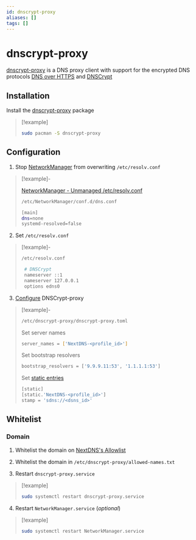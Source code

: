 ```yaml
---
id: dnscrypt-proxy
aliases: []
tags: []
---
```


# dnscrypt-proxy

[dnscrypt-proxy](https://wiki.archlinux.org/title/Dnscrypt-proxy)
is a DNS proxy client with support for the encrypted DNS protocols
[DNS over HTTPS](https://wiki.archlinux.org/title/Domain_name_resolution#Privacy_and_security)
and [DNSCrypt](https://dnscrypt.info/)

## Installation

Install the
[dnscrypt-proxy](https://archlinux.org/packages/extra/x86_64/dnscrypt-proxy/)
package

> [!example]
>
> ```sh
> sudo pacman -S dnscrypt-proxy
>```

## Configuration

1. Stop [NetworkManager](https://wiki.archlinux.org/title/NetworkManager)
   from overwriting `/etc/resolv.conf`

> [!example]-
>
> [NetworkManager - Unmanaged /etc/resolv.conf](https://wiki.archlinux.org/title/NetworkManager#Unmanaged_/etc/resolv.conf)
>
> ```sh
> /etc/NetworkManager/conf.d/dns.conf
> ```
> ```sh
> [main]
> dns=none
> systemd-resolved=false
> ```

2. Set `/etc/resolv.conf`

> [!example]-
>
> ```sh
> /etc/resolv.conf
> ```
> ```sh
>  # DNSCrypt
>  nameserver ::1
>  nameserver 127.0.0.1
>  options edns0
> ```

3. [Configure](https://wiki.archlinux.org/title/Dnscrypt-proxy#Configuration)
   DNSCrypt-proxy

> [!example]-
>
> ```sh
> /etc/dnscrypt-proxy/dnscrypt-proxy.toml
> ```
>
> Set server names
>
> ```sh
> server_names = ['NextDNS-<profile_id>']
> ```
>
> Set bootstrap resolvers
>
> ```sh
> bootstrap_resolvers = ['9.9.9.11:53', '1.1.1.1:53']
> ```
>
> Set [static entries](https://my.nextdns.io/<uid>/setup)
>
> ```sh
> [static]
> [static.'NextDNS-<profile_id>']
> stamp = 'sdns://<dsns_id>'
> ```

## Whitelist

### Domain

1. Whitelist the domain on
   [NextDNS's Allowlist](https://my.nextdns.io/<uid>/allowlist)

2. Whitelist the domain in `/etc/dnscrypt-proxy/allowed-names.txt`

3. Restart `dnscrypt-proxy.service`

> [!example]
>
> ```sh
> sudo systemctl restart dnscrypt-proxy.service
> ```

4. Restart `NetworkManager.service` (*optional*)

> [!example]
>
> ```sh
> sudo systemctl restart NetworkManager.service
> ```

